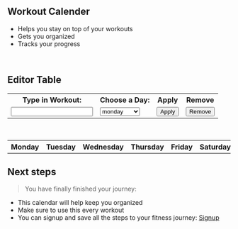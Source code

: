 <!--Login Frontmatter-->

## Workout Calender
  - Helps you stay on top of your workouts
  - Gets you organized
  - Tracks your progress
<br>

## Editor Table
<!-- Editor table-->
<table width="500px" class="profile">
  <tr class="profile">
    <th class="profile"><label for="workout">Type in Workout:</label></th>
    <th class="profile"><label for="weeks">Choose a Day:</label></th>
    <th class="profile">Apply</th>
    <th class="profile">Remove</th>
  </tr>
  <tr>
    <td><input id="input" class="profile"></td>
    <td>
      <select name="week" id="week">
        <option>monday</option>
        <option>tuesday</option>
        <option>wednesday</option>
        <option>thursday</option>
        <option>friday</option>
        <option>saturday</option>
        <option>sunday</option>
      </select>
    </td>
    <td><button onclick="Add()" class="profile">Apply</button></td>
    <td><button onclick="Remove()" class="profile">Remove</button></td>
  </tr>
</table>

<br>

<!-- Calender table-->
<table class="profile">
  <tr class="profile">
    <th class="profile">Monday</th>
    <th class="profile">Tuesday</th>
    <th class="profile">Wednesday</th>
    <th class="profile">Thursday</th>
    <th class="profile">Friday</th>
    <th class="profile">Saturday</th>
    <th class="profile">Sunday</th>
  </tr>
  <tbody id="table" class="profile">
  </tbody>
</table>

<script src="{{ '/assets/js/calender.js' | relative_url }}"></script>

## Next steps
> You have finally finished your journey:
- This calendar will help keep you organized
- Make sure to use this every workout
- You can signup and save all the steps to your fitness journey: [Signup](https://jakewarren2414.github.io/dolphins2/signup)
<div style="padding: 150px;">
</div>